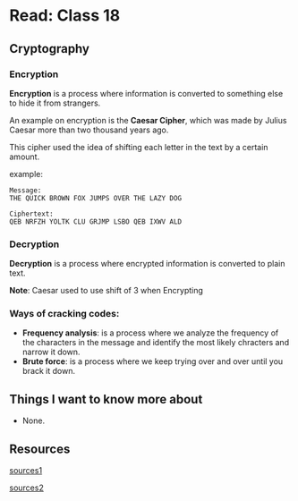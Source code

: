 
# Read: Class 18

## Cryptography

### Encryption

**Encryption** is a process where information is converted to something else to hide it from strangers.

An example on encryption is the **Caesar Cipher**, which was made by Julius Caesar more than two thousand years ago.

This cipher used the idea of shifting each letter in the text by a certain amount.

example:
    
    Message: 
    THE QUICK BROWN FOX JUMPS OVER THE LAZY DOG

    Ciphertext:
    QEB NRFZH YOLTK CLU GRJMP LSBO QEB IXWV ALD

### Decryption

**Decryption** is a process where encrypted information is converted to plain text.

**Note**: Caesar used to use shift of 3 when Encrypting

### Ways of cracking codes:

- **Frequency analysis**: is a process where we analyze the frequency of the characters in the message and identify the most likely chracters and narrow it down.
- **Brute force**: is a process where we keep trying over and over until you brack it down.

## Things I want to know more about

- None.




## Resources

[sources1](https://towardsdatascience.com/how-to-web-scrape-with-python-in-4-minutes-bc49186a8460)

[sources2](https://en.wikipedia.org/wiki/Web_scraping)